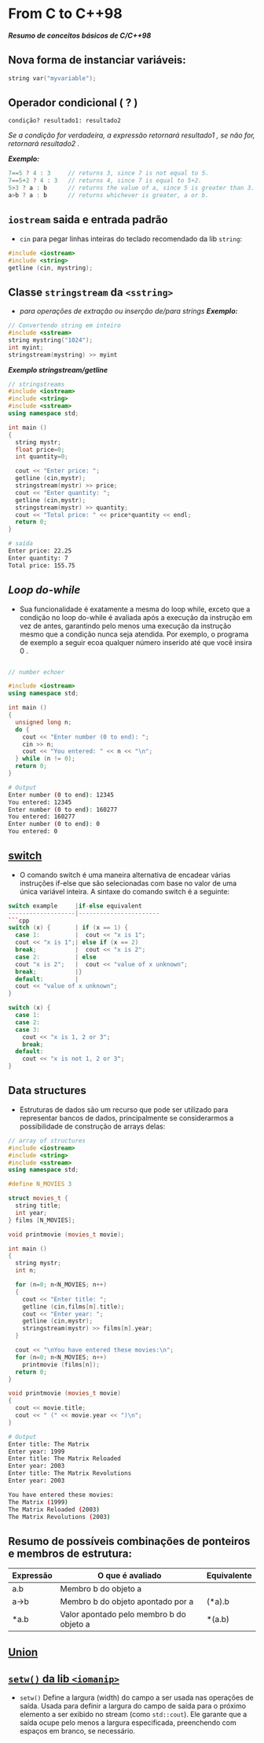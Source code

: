 # From C to C++98
***Resumo de conceitos básicos de C/C++98***
## Nova forma de instanciar variáveis:
```cpp
string var("myvariable");
```

 ## Operador condicional ( ? )
`condição? resultado1: resultado2`
  
  *Se a condição for verdadeira, a expressão retornará resultado1 , se não for, retornará resultado2 .*

***Exemplo:***
```cpp
7==5 ? 4 : 3     // returns 3, since 7 is not equal to 5.
7==5+2 ? 4 : 3   // returns 4, since 7 is equal to 5+2.
5>3 ? a : b      // returns the value of a, since 5 is greater than 3.
a>b ? a : b      // returns whichever is greater, a or b. 
```

## `iostream` saida e entrada padrão
   * `cin` para pegar linhas inteiras do teclado recomendado da lib `string`:
```cpp
#include <iostream>
#include <string>
getline (cin, mystring);
```

## Classe `stringstream` da `<sstring>` 
* *para operações de extração ou inserção de/para strings*
***Exemplo:***
```cpp
// Convertendo string em inteiro
#include <sstream>
string mystring("1024");
int myint;
stringstream(mystring) >> myint
```

***Exemplo stringstream/getline***
```cpp
// stringstreams
#include <iostream>
#include <string>
#include <sstream>
using namespace std;

int main ()
{
  string mystr;
  float price=0;
  int quantity=0;

  cout << "Enter price: ";
  getline (cin,mystr);
  stringstream(mystr) >> price;
  cout << "Enter quantity: ";
  getline (cin,mystr);
  stringstream(mystr) >> quantity;
  cout << "Total price: " << price*quantity << endl;
  return 0;
}
```
```bash
# saída
Enter price: 22.25
Enter quantity: 7
Total price: 155.75
```

## *Loop do-while*
* Sua funcionalidade é exatamente a mesma do loop while, exceto que a condição no loop do-while é avaliada após a execução da instrução em vez de antes, garantindo pelo menos uma execução da instrução mesmo que a condição nunca seja atendida. Por exemplo, o programa de exemplo a seguir ecoa qualquer número inserido até que você insira 0 .
```cpp

// number echoer

#include <iostream>
using namespace std;

int main ()
{
  unsigned long n;
  do {
    cout << "Enter number (0 to end): ";
    cin >> n;
    cout << "You entered: " << n << "\n";
  } while (n != 0);
  return 0;
}
```

```bash
# Output
Enter number (0 to end): 12345
You entered: 12345
Enter number (0 to end): 160277
You entered: 160277
Enter number (0 to end): 0
You entered: 0
```

## [switch](https://cplusplus.com/doc/oldtutorial/control/)
* O comando switch é uma maneira alternativa de encadear várias instruções if-else que são selecionadas com base no valor de uma única variável inteira. A sintaxe do comando switch é a seguinte:
```cpp
switch example     |if-else equivalent
-------------------|-----------------------
```cpp 
switch (x) {       | if (x == 1) {
  case 1:          |  cout << "x is 1";
  cout << "x is 1";| else if (x == 2)
  break;           |  cout << "x is 2";
  case 2:          | else
  cout "x is 2";   |  cout << "value of x unknown";
  break;           |}
  default:         |
  cout << "value of x unknown";
}
```

```cpp
switch (x) {
  case 1:
  case 2:
  case 3:
    cout << "x is 1, 2 or 3";
    break;
  default:
    cout << "x is not 1, 2 or 3";
}
```

## Data structures
* Estruturas de dados são um recurso que pode ser utilizado para representar bancos de dados, principalmente se considerarmos a possibilidade de construção de arrays delas:
```cpp
// array of structures
#include <iostream>
#include <string>
#include <sstream>
using namespace std;

#define N_MOVIES 3

struct movies_t {
  string title;
  int year;
} films [N_MOVIES];

void printmovie (movies_t movie);

int main ()
{
  string mystr;
  int n;

  for (n=0; n<N_MOVIES; n++)
  {
    cout << "Enter title: ";
    getline (cin,films[n].title);
    cout << "Enter year: ";
    getline (cin,mystr);
    stringstream(mystr) >> films[n].year;
  }

  cout << "\nYou have entered these movies:\n";
  for (n=0; n<N_MOVIES; n++)
    printmovie (films[n]);
  return 0;
}

void printmovie (movies_t movie)
{
  cout << movie.title;
  cout << " (" << movie.year << ")\n";
}
```
```bash
# Output
Enter title: The Matrix
Enter year: 1999
Enter title: The Matrix Reloaded
Enter year: 2003
Enter title: The Matrix Revolutions
Enter year: 2003

You have entered these movies:
The Matrix (1999)
The Matrix Reloaded (2003)
The Matrix Revolutions (2003)
```

## Resumo de possíveis combinações de ponteiros e membros de estrutura:
Expressão |O que é avaliado |Equivalente
----------|-----------------|------------
a.b	 |Membro b do objeto a |	
a->b |Membro b do objeto apontado por a |(*a).b
*a.b |Valor apontado pelo membro b do objeto a |*(a.b)

## [Union](https://cplusplus.com/doc/oldtutorial/other_data_types/)

## [`setw()` da lib `<iomanip>`](https://cplusplus.com/reference/iomanip/setw/)
- `setw()` Define a largura (width) do campo a ser usada nas operações de saída. Usada para definir a largura do campo de saída para o próximo elemento a ser exibido no stream (como `std::cout`). Ele garante que a saída ocupe pelo menos a largura especificada, preenchendo com espaços em branco, se necessário.
